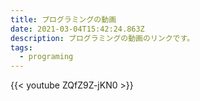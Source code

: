 ```yaml
---
title: プログラミングの動画
date: 2021-03-04T15:42:24.863Z
description: プログラミングの動画のリンクです。
tags:
  - programing
---
```


{{< youtube ZQfZ9Z-jKN0 >}}